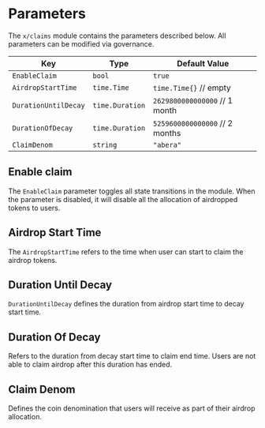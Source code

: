 <!--
order: 6
-->

# Parameters

The `x/claims` module contains the parameters described below. All parameters can be modified via governance.

| Key                  | Type            | Default Value                  |
|----------------------|-----------------|--------------------------------|
| `EnableClaim`        | `bool`          | `true`                         |
| `AirdropStartTime`   | `time.Time`     | `time.Time{}` // empty         |
| `DurationUntilDecay` | `time.Duration` | `2629800000000000` // 1 month  |
| `DurationOfDecay`    | `time.Duration` | `5259600000000000` // 2 months |
| `ClaimDenom`         | `string`        | `"abera"`                     |

## Enable claim

The `EnableClaim` parameter toggles all state transitions in the module. When the parameter is disabled, it will disable all the allocation of airdropped tokens to users.

## Airdrop Start Time

The `AirdropStartTime` refers to the time when user can start to claim the airdrop tokens.

## Duration Until Decay

`DurationUntilDecay` defines the duration from airdrop start time to decay start time.

## Duration Of Decay

Refers to the duration from decay start time to claim end time. Users are not able to claim airdrop after this duration has ended.

## Claim Denom

Defines the coin denomination that users will receive as part of their airdrop allocation.
